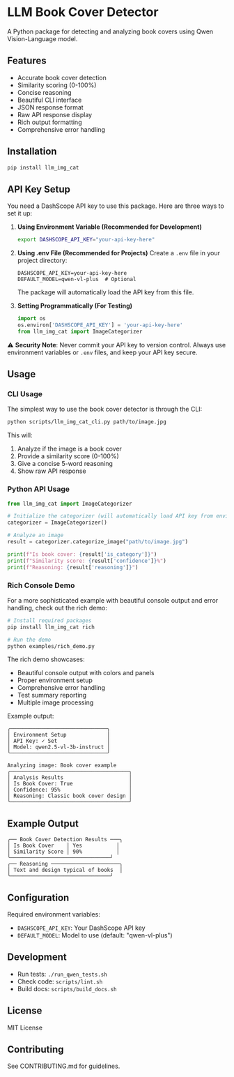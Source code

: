 # LLM Book Cover Detector

A Python package for detecting and analyzing book covers using Qwen Vision-Language model.

## Features

- Accurate book cover detection
- Similarity scoring (0-100%)
- Concise reasoning
- Beautiful CLI interface
- JSON response format
- Raw API response display
- Rich output formatting
- Comprehensive error handling

## Installation

```bash
pip install llm_img_cat
```

## API Key Setup

You need a DashScope API key to use this package. Here are three ways to set it up:

1. **Using Environment Variable (Recommended for Development)**
   ```bash
   export DASHSCOPE_API_KEY="your-api-key-here"
   ```

2. **Using .env File (Recommended for Projects)**
   Create a `.env` file in your project directory:
   ```
   DASHSCOPE_API_KEY=your-api-key-here
   DEFAULT_MODEL=qwen-vl-plus  # Optional
   ```
   The package will automatically load the API key from this file.

3. **Setting Programmatically (For Testing)**
   ```python
   import os
   os.environ['DASHSCOPE_API_KEY'] = 'your-api-key-here'
   from llm_img_cat import ImageCategorizer
   ```

⚠️ **Security Note**: Never commit your API key to version control. Always use environment variables or `.env` files, and keep your API key secure.

## Usage

### CLI Usage

The simplest way to use the book cover detector is through the CLI:

```bash
python scripts/llm_img_cat_cli.py path/to/image.jpg
```

This will:
1. Analyze if the image is a book cover
2. Provide a similarity score (0-100%)
3. Give a concise 5-word reasoning
4. Show raw API response

### Python API Usage

```python
from llm_img_cat import ImageCategorizer

# Initialize the categorizer (will automatically load API key from environment or .env)
categorizer = ImageCategorizer()

# Analyze an image
result = categorizer.categorize_image("path/to/image.jpg")

print(f"Is book cover: {result['is_category']}")
print(f"Similarity score: {result['confidence']}%")
print(f"Reasoning: {result['reasoning']}")
```

### Rich Console Demo

For a more sophisticated example with beautiful console output and error handling, check out the rich demo:

```bash
# Install required packages
pip install llm_img_cat rich

# Run the demo
python examples/rich_demo.py
```

The rich demo showcases:
- Beautiful console output with colors and panels
- Proper environment setup
- Comprehensive error handling
- Test summary reporting
- Multiple image processing

Example output:
```
╭───────────────────────────────╮
│ Environment Setup             │
│ API Key: ✓ Set                │
│ Model: qwen2.5-vl-3b-instruct │
╰───────────────────────────────╯

Analyzing image: Book cover example
╭──────────────────────────────────────╮
│ Analysis Results                     │
│ Is Book Cover: True                  │
│ Confidence: 95%                      │
│ Reasoning: Classic book cover design │
╰──────────────────────────────────────╯
```

## Example Output

```
╭── Book Cover Detection Results ───╮
│ Is Book Cover    │ Yes           │
│ Similarity Score │ 90%           │
╰────────────────────────────────╯
╭── Reasoning ──────────────────────╮
│ Text and design typical of books  │
╰────────────────────────────────╯
```

## Configuration

Required environment variables:
- `DASHSCOPE_API_KEY`: Your DashScope API key
- `DEFAULT_MODEL`: Model to use (default: "qwen-vl-plus")

## Development

- Run tests: `./run_qwen_tests.sh`
- Check code: `scripts/lint.sh`
- Build docs: `scripts/build_docs.sh`

## License

MIT License

## Contributing

See CONTRIBUTING.md for guidelines. 